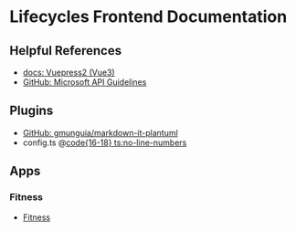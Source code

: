 # Lifecycles Frontend Documentation


## Helpful References 
* [docs: Vuepress2 (Vue3)](https://v2.vuepress.vuejs.org/)
* [GitHub: Microsoft API Guidelines](https://github.com/microsoft/api-guidelines)

## Plugins
* [GitHub: gmunguia/markdown-it-plantuml](https://github.com/gmunguia/markdown-it-plantuml)
* config.ts
  @[code{16-18} ts:no-line-numbers](./.vuepress/config.ts)

## Apps

### Fitness
* [Fitness](/fitness/index.md)